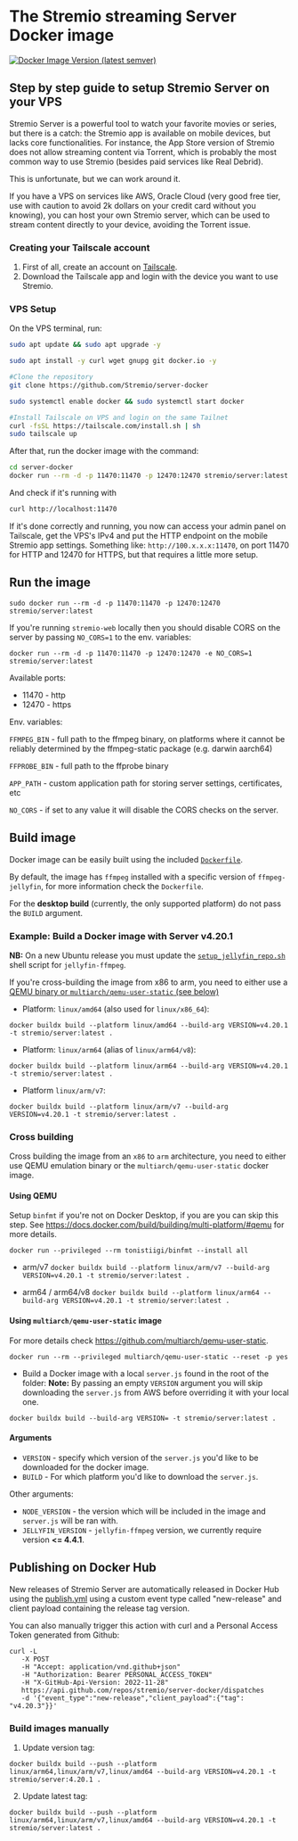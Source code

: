 # The Stremio streaming Server Docker image
[![Docker Image Version (latest semver)](https://img.shields.io/docker/v/stremio/server?label=stremio%2Fserver%3Alatest)](https://hub.docker.com/r/stremio/server)

## Step by step guide to setup Stremio Server on your VPS
Stremio Server is a powerful tool to watch your favorite movies or series, but there is a catch: the Stremio app is available on mobile devices, but lacks core functionalities.
For instance, the App Store version of Stremio does not allow streaming content via Torrent, which is probably the most common way to use Stremio (besides paid services like Real Debrid). 

This is unfortunate, but we can work around it.

If you have a VPS on services like AWS, Oracle Cloud (very good free tier, use with caution to avoid 2k dollars on your credit card without you knowing),
you can host your own Stremio server, which can be used to stream content directly to your device, avoiding the Torrent issue.

### Creating your Tailscale account
1. First of all, create an account on [Tailscale](https://tailscale.com/).
2. Download the Tailscale app and login with the device you want to use Stremio.

### VPS Setup
On the VPS terminal, run:
```bash
sudo apt update && sudo apt upgrade -y
```

```bash
sudo apt install -y curl wget gnupg git docker.io -y
```

```bash
#Clone the repository
git clone https://github.com/Stremio/server-docker
```

```bash
sudo systemctl enable docker && sudo systemctl start docker
```

```bash
#Install Tailscale on VPS and login on the same Tailnet
curl -fsSL https://tailscale.com/install.sh | sh
sudo tailscale up
```

After that, run the docker image with the command:
```bash
cd server-docker
docker run --rm -d -p 11470:11470 -p 12470:12470 stremio/server:latest
```
And check if it's running with
```bash
curl http://localhost:11470
```

If it's done correctly and running, you now can access your admin panel on Tailscale, get the VPS's IPv4 and put the HTTP endpoint on the mobile Stremio app settings.
Something like: `http://100.x.x.x:11470`, on port 11470 for HTTP and 12470 for HTTPS, but that requires a little more setup.


## Run the image

`sudo docker run --rm -d -p 11470:11470 -p 12470:12470 stremio/server:latest`

If you're running `stremio-web` locally then you should disable CORS on the server by passing `NO_CORS=1` to the env. variables:

`docker run --rm -d -p 11470:11470 -p 12470:12470 -e NO_CORS=1 stremio/server:latest`

Available ports:
- 11470 - http
- 12470 - https

Env. variables:

`FFMPEG_BIN` - full path to the ffmpeg binary, on platforms where it cannot be reliably determined by the ffmpeg-static package (e.g. darwin aarch64)

`FFPROBE_BIN` - full path to the ffprobe binary

`APP_PATH` - custom application path for storing server settings, certificates, etc

`NO_CORS` - if set to any value it will disable the CORS checks on the server.

## Build image

Docker image can be easily built using the included [`Dockerfile`](./Dockerfile).

By default, the image has `ffmpeg` installed with a specific version of `ffmpeg-jellyfin`,
for more information check the `Dockerfile`.

For the **desktop build** (currently, the only supported platform) do not pass the `BUILD` argument.

### Example: Build a Docker image with Server v4.20.1

**NB:** On a new Ubuntu release you must update the [`setup_jellyfin_repo.sh`](./setup_jellyfin_repo.sh) shell script for `jellyfin-ffmpeg`.

If you're cross-building the image from x86 to arm, you need to either use a [QEMU binary or `multiarch/qemu-user-static` (see below)](#cross-building)

- Platform: `linux/amd64` (also used for `linux/x86_64`):

`docker buildx build --platform linux/amd64 --build-arg VERSION=v4.20.1 -t stremio/server:latest .`

- Platform: `linux/arm64` (alias of `linux/arm64/v8`):

`docker buildx build --platform linux/arm64 --build-arg VERSION=v4.20.1 -t stremio/server:latest .`

- Platform `linux/arm/v7`:

`docker buildx build --platform linux/arm/v7 --build-arg VERSION=v4.20.1 -t stremio/server:latest .`

### Cross building
Cross building the image from an `x86` to `arm` architecture, you need to either use QEMU emulation binary or the `multiarch/qemu-user-static` docker image.

#### Using QEMU

Setup `binfmt` if you're not on Docker Desktop, if you are you can skip this step.
See https://docs.docker.com/build/building/multi-platform/#qemu for more details.

`docker run --privileged --rm tonistiigi/binfmt --install all`

- arm/v7
  `docker buildx build --platform linux/arm/v7 --build-arg VERSION=v4.20.1 -t stremio/server:latest .`

- arm64 / arm64/v8
  `docker buildx build --platform linux/arm64 --build-arg VERSION=v4.20.1 -t stremio/server:latest .`

#### Using `multiarch/qemu-user-static` image

For more details check https://github.com/multiarch/qemu-user-static.

`docker run --rm --privileged multiarch/qemu-user-static --reset -p yes`

- Build a Docker image with a local `server.js` found in the root of the folder:
**Note:** By passing an empty `VERSION` argument you will skip downloading the `server.js` from AWS before overriding it with your local one.

`docker buildx build --build-arg VERSION= -t stremio/server:latest .`

#### Arguments

- `VERSION` - specify which version of the `server.js` you'd like to be downloaded for the docker image.
- `BUILD` - For which platform you'd like to download the `server.js`.

Other arguments:

- `NODE_VERSION` - the version which will be included in the image and `server.js` will be ran with.
- `JELLYFIN_VERSION` - `jellyfin-ffmpeg` version, we currently require version **<= 4.4.1**.

## Publishing on Docker Hub

New releases of Stremio Server are automatically released in Docker Hub using the [publish.yml](.github/workflows/publish.yml) using a custom event type called "new-release" and client payload containing the release tag version.

You can also manually trigger this action with curl and a Personal Access Token generated from Github:
```
curl -L
   -X POST
   -H "Accept: application/vnd.github+json"
   -H "Authorization: Bearer PERSONAL_ACCESS_TOKEN"
   -H "X-GitHub-Api-Version: 2022-11-28"
   https://api.github.com/repos/stremio/server-docker/dispatches
   -d '{"event_type":"new-release","client_payload":{"tag": "v4.20.3"}}'
```

### Build images manually

1. Update version tag:

`docker buildx build --push --platform linux/arm64,linux/arm/v7,linux/amd64 --build-arg VERSION=v4.20.1 -t stremio/server:4.20.1 .`

2. Update latest tag:


`docker buildx build --push --platform linux/arm64,linux/arm/v7,linux/amd64 --build-arg VERSION=v4.20.1 -t stremio/server:latest .`
